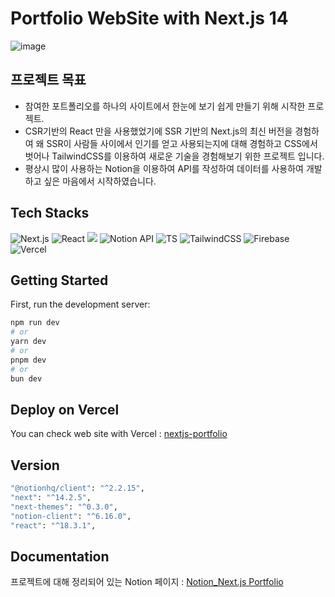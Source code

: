 # Portfolio WebSite with Next.js 14
![image](https://github.com/user-attachments/assets/53f5b73e-2778-47e7-817a-503b07b2c8f8)

## 프로젝트 목표
* 참여한 포트폴리오를 하나의 사이트에서 한눈에 보기 쉽게 만들기 위해 시작한 프로젝트.
* CSR기반의 React 만을 사용했었기에 SSR 기반의 Next.js의 최신 버전을 경험하여 왜 SSR이 사람들 사이에서 인기를 얻고 사용되는지에 대해 경험하고 CSS에서 벗어나 TailwindCSS를 이용하여 새로운 기술을 경험해보기 위한 프로젝트 입니다. 
* 평상시 많이 사용하는 Notion을 이용하여 API를 작성하여 데이터를 사용하여 개발하고 싶은 마음에서 시작하였습니다.

## Tech Stacks

![Next.js](https://img.shields.io/badge/Next.js-000?logo=nextdotjs&logoColor=fff&style=for-the-badge)
![React](https://img.shields.io/badge/React-20232A?style=for-the-badge&logo=react&logoColor=61DAFB)
<img src="https://img.shields.io/badge/NextUI-white?style=for-the-badge&logo=#000000&logoColor=white">
![Notion API](https://img.shields.io/badge/Notion-%23000000.svg?style=for-the-badge&logo=notion&logoColor=white)
![TS](https://img.shields.io/badge/TypeScript-007ACC?style=for-the-badge&logo=typescript&logoColor=white)
![TailwindCSS](https://img.shields.io/badge/Tailwind_CSS-38B2AC?style=for-the-badge&logo=tailwind-css&logoColor=white)
![Firebase](https://img.shields.io/badge/Firebase-039BE5?style=for-the-badge&logo=Firebase&logoColor=white)
![Vercel](https://img.shields.io/badge/Vercel-000000?style=for-the-badge&logo=vercel&logoColor=white)

## Getting Started

First, run the development server:

```bash
npm run dev
# or
yarn dev
# or
pnpm dev
# or
bun dev
```

## Deploy on Vercel

You can check web site with Vercel : [nextjs-portfolio](https://nextjs-portfolio-git-main-sg-lees-projects.vercel.app/)

## Version

```bash
"@notionhq/client": "^2.2.15",
"next": "^14.2.5",
"next-themes": "^0.3.0",
"notion-client": "^6.16.0",
"react": "^18.3.1",
```

## Documentation
프로젝트에 대해 정리되어 있는 Notion 페이지 : 
[Notion_Next.js Portfolio](https://veil-limpet-f0d.notion.site/My-Portfolio-0c9875a1a86346569b1c40084f274ed2)
